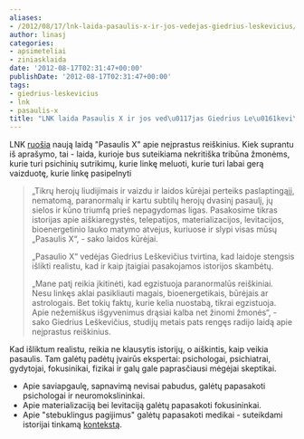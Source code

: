 ```yaml
---
aliases:
- /2012/08/17/lnk-laida-pasaulis-x-ir-jos-vedejas-giedrius-leskevicius/
author: linasj
categories:
- apsimeteliai
- ziniasklaida
date: '2012-08-17T02:31:47+00:00'
publishDate: '2012-08-17T02:31:47+00:00'
tags:
- giedrius-leskevicius
- lnk
- pasaulis-x
title: "LNK laida Pasaulis X ir jos ved\u0117jas Giedrius Le\u0161kevi\u010Dius"
---
```

LNK [ruošia](http://www.lnk.lt/naujiena/695/naujajame-lnk-sezone-paslaptinga-laida-pasaulis-x-su) naują laidą "Pasaulis X" apie neįprastus reiškinius. Kiek suprantu iš aprašymo, tai - laida, kurioje bus suteikiama nekritiška tribūna žmonėms, kurie turi psichinių sutrikimų, kurie linkę meluoti, kurie turi labai gerą vaizduotę, kurie linkę pasipelnyti

> „Tikrų herojų liudijimais ir vaizdu ir laidos kūrėjai perteiks paslaptingąjį, nematomą, paranormalų ir kartu subtilų herojų dvasinį pasaulį, jų sielos ir kūno triumfą prieš nepagydomas ligas. Pasakosime tikras istorijas apie aiškiaregystės, telepatijos, materializacijos, levitacijos, bioenergetinio lauko matymo atvejus, kuriuose ir slypi visas mūsų „Pasaulis X“, - sako laidos kūrėjai.
> 
> „Pasaulio X“ vedėjas Giedrius Leškevičius tvirtina, kad laidoje stengsis išlikti realistu, kad ir kaip įtaigiai pasakojamos istorijos skambėtų.
> 
> „Mane patį reikia įkitinėti, kad egzistuoja paranormalūs reiškiniai. Nesu linkęs aklai pasikliauti magais, bioenergetikais, būrėjais ar astrologais. Bet tokių faktų, kurie kelia nuostabą, tikrai egzistuoja. Apie nežemiškus išgyvenimus drąsiai kalba net žinomi žmonės“, - sako Giedrius Leškevičius, studijų metais pats rengęs radijo laidą apie neįprastus reiškinius.


Kad išliktum realistu, reikia ne klausytis istorijų, o aiškintis, kaip veikia pasaulis. Tam galėtų padėtų įvairūs ekspertai: psichologai, psichiatrai, gydytojai, fokusinikai, fizikai ir galų gale paprasčiausi mėgėjai skeptikai.
* Apie saviapgaulę, sapnavimą nevisai pabudus, galėtų papasakoti psichologai ir neuromokslininkai.
* Apie materializaciją bei levitaciją galėtų papasakoti fokusininkai.
* Apie "stebuklingus pagijimus" galėtų papasakoti medikai - suteikdami istorijai tinkamą [kontekstą](http://netikiu.com/2012/05/24/kodel-zmonems-atrodo-kad-sundaktariu-gydymo-priemones-veikia/).

